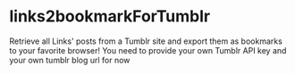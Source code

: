 # links2bookmarkForTumblr
Retrieve all Links' posts from a Tumblr site and export them as bookmarks  to your favorite browser!
You need to provide your own Tumblr API key and your own tumblr blog url for now
